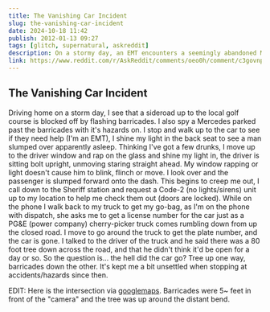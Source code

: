 ```yaml
---
title: The Vanishing Car Incident
slug: the-vanishing-car-incident
date: 2024-10-18 11:42
publish: 2012-01-13 09:27
tags: [glitch, supernatural, askreddit]
description: On a stormy day, an EMT encounters a seemingly abandoned Mercedes parked past barricades near a blocked road. Upon investigating, he discovers unsettling signs of occupants in distress, only for the vehicle to vanish without a trace moments later. This eerie experience raises questions about the unexplained disappearance and the safety of responding to emergencies in hazardous conditions.
link: https://www.reddit.com/r/AskReddit/comments/oeo0h/comment/c3govnp/
---
```


## The Vanishing Car Incident



Driving home on a storm day, I see that a sideroad up to the local golf course is blocked off by flashing barricades. I also spy a Mercedes parked past the barricades with it's hazards on. I stop and walk up to the car to see if they need help (I'm an EMT), I shine my light in the back seat to see a man slumped over apparently asleep. Thinking I've got a few drunks, I move up to the driver window and rap on the glass and shine my light in, the driver is sitting bolt upright, unmoving staring straight ahead. My window rapping or light doesn't cause him to blink, flinch or move. I look over and the passenger is slumped forward onto the dash. This begins to creep me out, I call down to the Sheriff station and request a Code-2 (no lights/sirens) unit up to my location to help me check them out (doors are locked). While on the phone I walk back to my truck to get my go-bag, as I'm on the phone with dispatch, she asks me to get a license number for the car just as a PG&E (power company) cherry-picker truck comes rumbling down from up the closed road. I move to go around the truck to get the plate number, and the car is gone. I talked to the driver of the truck and he said there was a 80 foot tree down across the road, and that he didn't think it'd be open for a day or so. So the question is... the hell did the car go? Tree up one way, barricades down the other. It's kept me a bit unsettled when stopping at accidents/hazards since then.

EDIT: Here is the intersection via [googlemaps](http://maps.google.com/maps?q=branciforte+ave+santa+cruz+ca&hl=en&ll=36.991715,-122.007856&spn=0.000666,0.001032&hnear=N+Branciforte+Ave,+Santa+Cruz,+California&t=h&z=21&vpsrc=6&layer=c&cbll=36.991669,-122.00792&panoid=91xhGWZ4ZqpQNm7Pfn-1Xg&cbp=12,2.93,,0,1.87). Barricades were 5~ feet in front of the "camera" and the tree was up around the distant bend.
